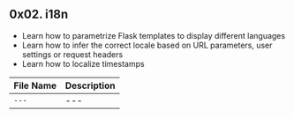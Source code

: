 ## 0x02. i18n

- Learn how to parametrize Flask templates to display different languages
- Learn how to infer the correct locale based on URL parameters, user settings or request headers
- Learn how to localize timestamps

| File Name | Description     |
| ------------ | ------------    |
| `---` | --- |

